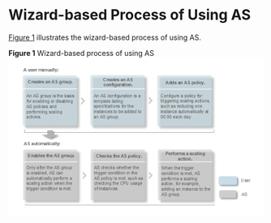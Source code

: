 # Wizard-based Process of Using AS<a name="EN-US_TOPIC_0042038055"></a>

[Figure 1](#fig18741063153614)  illustrates the wizard-based process of using AS.

**Figure  1**  Wizard-based process of using AS<a name="fig18741063153614"></a>  
![](figures/wizard-based-process-of-using-as.png "wizard-based-process-of-using-as")

